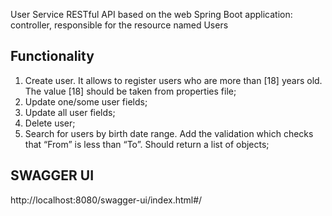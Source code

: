 User Service
RESTful API based on the web Spring Boot application: controller, responsible for the resource named Users

Functionality
-
1. Create user. It allows to register users who are more than [18] years old. The value [18] should be taken from properties file;
2. Update one/some user fields;
3. Update all user fields;
4. Delete user;
5. Search for users by birth date range. Add the validation which checks that “From” is less than “To”.  Should return a list of objects;

SWAGGER UI
-
http://localhost:8080/swagger-ui/index.html#/

